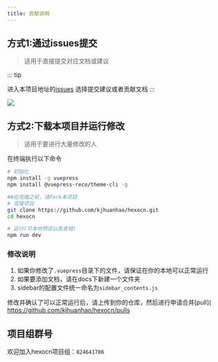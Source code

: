```yaml
---
title: 贡献说明
---
```

## 方式1:通过issues提交
> 适用于直接提交对应文档或建议

::: tip

进入本项目地址的[issues](https://github.com/kjhuanhao/hexocn/issues/new/choose)
选择提交建议或者贡献文档
:::


![](https://cdn.jsdelivr.net/gh/mrhuanhao/hexocn/icon/screenshot2020-04-03_16-54-33.png)


## 方式2:下载本项目并运行修改
> 适用于要进行大量修改的人

在终端执行以下命令
```bash
# 初始化
npm install -g vuepress
npm install @vuepress-reco/theme-cli -g

##在克隆之前，请fork本项目
# 克隆项目
git clone https://github.com/kjhuanhao/hexocn.git
cd hexocn

# 运行(可本地预览以及查错)
npm run dev
```

### 修改说明
1. 如果你修改了`.vuepress`目录下的文件，请保证在你的本地可以正常运行  
2. 如果要添加文档，请在docs下新建一个文件夹
3. sidebar的配置文件统一命名为`sidebar_contents.js`

修改并确认了可以正常运行后，请上传到你的仓库，然后进行申请合并[pull]( https://github.com/kjhuanhao/hexocn/pulls

## 项目组群号
欢迎加入hexocn项目组：`824641786`